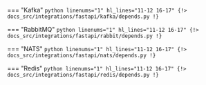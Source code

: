=== "Kafka"
    ```python linenums="1" hl_lines="11-12 16-17"
    {!> docs_src/integrations/fastapi/kafka/depends.py !}
    ```

=== "RabbitMQ"
    ```python linenums="1" hl_lines="11-12 16-17"
    {!> docs_src/integrations/fastapi/rabbit/depends.py !}
    ```

=== "NATS"
    ```python linenums="1" hl_lines="11-12 16-17"
    {!> docs_src/integrations/fastapi/nats/depends.py !}
    ```

=== "Redis"
    ```python linenums="1" hl_lines="11-12 16-17"
    {!> docs_src/integrations/fastapi/redis/depends.py !}
    ```